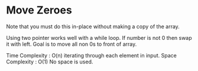 # Move Zeroes

Note that you must do this in-place without making a copy of the array.

Using two pointer works well with a while loop.
If number is not 0 then swap it with left.
Goal is to move all non 0s to front of array.

Time Complexity : O(n) iterating through each element in input.
Space Complexity : O(1) No space is used.
